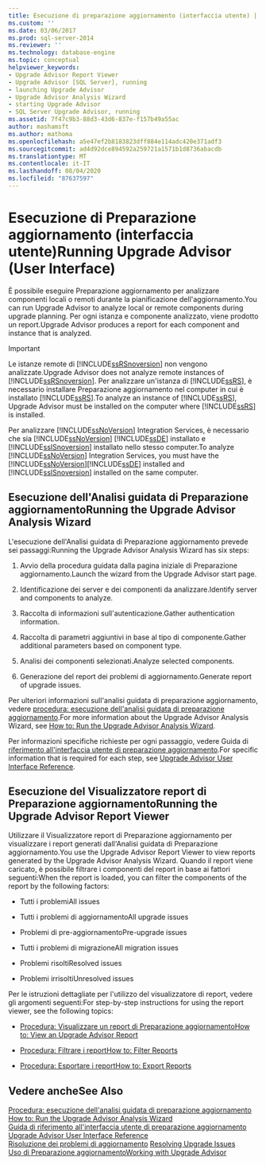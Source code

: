 ```yaml
---
title: Esecuzione di preparazione aggiornamento (interfaccia utente) | Microsoft Docs
ms.custom: ''
ms.date: 03/06/2017
ms.prod: sql-server-2014
ms.reviewer: ''
ms.technology: database-engine
ms.topic: conceptual
helpviewer_keywords:
- Upgrade Advisor Report Viewer
- Upgrade Advisor [SQL Server], running
- launching Upgrade Advisor
- Upgrade Advisor Analysis Wizard
- starting Upgrade Advisor
- SQL Server Upgrade Advisor, running
ms.assetid: 7f47c9b3-88d3-43d6-837e-f157b49a55ac
author: mashamsft
ms.author: mathoma
ms.openlocfilehash: a5e47ef2b8183823dff884e114adc420e371adf3
ms.sourcegitcommit: ad4d92dce894592a259721a1571b1d8736abacdb
ms.translationtype: MT
ms.contentlocale: it-IT
ms.lasthandoff: 08/04/2020
ms.locfileid: "87637597"
---
```

# <a name="running-upgrade-advisor-user-interface"></a><span data-ttu-id="81fc4-102">Esecuzione di Preparazione aggiornamento (interfaccia utente)</span><span class="sxs-lookup"><span data-stu-id="81fc4-102">Running Upgrade Advisor (User Interface)</span></span>
  <span data-ttu-id="81fc4-103">È possibile eseguire Preparazione aggiornamento per analizzare componenti locali o remoti durante la pianificazione dell'aggiornamento.</span><span class="sxs-lookup"><span data-stu-id="81fc4-103">You can run Upgrade Advisor to analyze local or remote components during upgrade planning.</span></span> <span data-ttu-id="81fc4-104">Per ogni istanza e componente analizzato, viene prodotto un report.</span><span class="sxs-lookup"><span data-stu-id="81fc4-104">Upgrade Advisor produces a report for each component and instance that is analyzed.</span></span>  
  
> [!IMPORTANT]  
>  <span data-ttu-id="81fc4-105">Le istanze remote di [!INCLUDE[ssRSnoversion](../../includes/ssrsnoversion-md.md)] non vengono analizzate.</span><span class="sxs-lookup"><span data-stu-id="81fc4-105">Upgrade Advisor does not analyze remote instances of [!INCLUDE[ssRSnoversion](../../includes/ssrsnoversion-md.md)].</span></span> <span data-ttu-id="81fc4-106">Per analizzare un'istanza di [!INCLUDE[ssRS](../../includes/ssrs.md)], è necessario installare Preparazione aggiornamento nel computer in cui è installato [!INCLUDE[ssRS](../../includes/ssrs.md)].</span><span class="sxs-lookup"><span data-stu-id="81fc4-106">To analyze an instance of [!INCLUDE[ssRS](../../includes/ssrs.md)], Upgrade Advisor must be installed on the computer where [!INCLUDE[ssRS](../../includes/ssrs.md)] is installed.</span></span>  
>   
>  <span data-ttu-id="81fc4-107">Per analizzare [!INCLUDE[ssNoVersion](../../includes/ssnoversion-md.md)] Integration Services, è necessario che sia [!INCLUDE[ssNoVersion](../../includes/ssnoversion-md.md)] [!INCLUDE[ssDE](../../includes/ssde-md.md)] installato e [!INCLUDE[ssISnoversion](../../includes/ssisnoversion-md.md)] installato nello stesso computer.</span><span class="sxs-lookup"><span data-stu-id="81fc4-107">To analyze [!INCLUDE[ssNoVersion](../../includes/ssnoversion-md.md)] Integration Services, you must have the [!INCLUDE[ssNoVersion](../../includes/ssnoversion-md.md)][!INCLUDE[ssDE](../../includes/ssde-md.md)] installed and [!INCLUDE[ssISnoversion](../../includes/ssisnoversion-md.md)] installed on the same computer.</span></span>  
  
## <a name="running-the-upgrade-advisor-analysis-wizard"></a><span data-ttu-id="81fc4-108">Esecuzione dell'Analisi guidata di Preparazione aggiornamento</span><span class="sxs-lookup"><span data-stu-id="81fc4-108">Running the Upgrade Advisor Analysis Wizard</span></span>  
 <span data-ttu-id="81fc4-109">L'esecuzione dell'Analisi guidata di Preparazione aggiornamento prevede sei passaggi:</span><span class="sxs-lookup"><span data-stu-id="81fc4-109">Running the Upgrade Advisor Analysis Wizard has six steps:</span></span>  
  
1.  <span data-ttu-id="81fc4-110">Avvio della procedura guidata dalla pagina iniziale di Preparazione aggiornamento.</span><span class="sxs-lookup"><span data-stu-id="81fc4-110">Launch the wizard from the Upgrade Advisor start page.</span></span>  
  
2.  <span data-ttu-id="81fc4-111">Identificazione dei server e dei componenti da analizzare.</span><span class="sxs-lookup"><span data-stu-id="81fc4-111">Identify server and components to analyze.</span></span>  
  
3.  <span data-ttu-id="81fc4-112">Raccolta di informazioni sull'autenticazione.</span><span class="sxs-lookup"><span data-stu-id="81fc4-112">Gather authentication information.</span></span>  
  
4.  <span data-ttu-id="81fc4-113">Raccolta di parametri aggiuntivi in base al tipo di componente.</span><span class="sxs-lookup"><span data-stu-id="81fc4-113">Gather additional parameters based on component type.</span></span>  
  
5.  <span data-ttu-id="81fc4-114">Analisi dei componenti selezionati.</span><span class="sxs-lookup"><span data-stu-id="81fc4-114">Analyze selected components.</span></span>  
  
6.  <span data-ttu-id="81fc4-115">Generazione del report dei problemi di aggiornamento.</span><span class="sxs-lookup"><span data-stu-id="81fc4-115">Generate report of upgrade issues.</span></span>  
  
 <span data-ttu-id="81fc4-116">Per ulteriori informazioni sull'analisi guidata di preparazione aggiornamento, vedere [procedura: esecuzione dell'analisi guidata di preparazione aggiornamento](../../../2014/sql-server/install/how-to-run-the-upgrade-advisor-analysis-wizard.md).</span><span class="sxs-lookup"><span data-stu-id="81fc4-116">For more information about the Upgrade Advisor Analysis Wizard, see [How to: Run the Upgrade Advisor Analysis Wizard](../../../2014/sql-server/install/how-to-run-the-upgrade-advisor-analysis-wizard.md).</span></span>  
  
 <span data-ttu-id="81fc4-117">Per informazioni specifiche richieste per ogni passaggio, vedere Guida di [riferimento all'interfaccia utente di preparazione aggiornamento](../../../2014/sql-server/install/upgrade-advisor-user-interface-reference.md).</span><span class="sxs-lookup"><span data-stu-id="81fc4-117">For specific information that is required for each step, see [Upgrade Advisor User Interface Reference](../../../2014/sql-server/install/upgrade-advisor-user-interface-reference.md).</span></span>  
  
## <a name="running-the-upgrade-advisor-report-viewer"></a><span data-ttu-id="81fc4-118">Esecuzione del Visualizzatore report di Preparazione aggiornamento</span><span class="sxs-lookup"><span data-stu-id="81fc4-118">Running the Upgrade Advisor Report Viewer</span></span>  
 <span data-ttu-id="81fc4-119">Utilizzare il Visualizzatore report di Preparazione aggiornamento per visualizzare i report generati dall'Analisi guidata di Preparazione aggiornamento.</span><span class="sxs-lookup"><span data-stu-id="81fc4-119">You use the Upgrade Advisor Report Viewer to view reports generated by the Upgrade Advisor Analysis Wizard.</span></span> <span data-ttu-id="81fc4-120">Quando il report viene caricato, è possibile filtrare i componenti del report in base ai fattori seguenti:</span><span class="sxs-lookup"><span data-stu-id="81fc4-120">When the report is loaded, you can filter the components of the report by the following factors:</span></span>  
  
-   <span data-ttu-id="81fc4-121">Tutti i problemi</span><span class="sxs-lookup"><span data-stu-id="81fc4-121">All issues</span></span>  
  
-   <span data-ttu-id="81fc4-122">Tutti i problemi di aggiornamento</span><span class="sxs-lookup"><span data-stu-id="81fc4-122">All upgrade issues</span></span>  
  
-   <span data-ttu-id="81fc4-123">Problemi di pre-aggiornamento</span><span class="sxs-lookup"><span data-stu-id="81fc4-123">Pre-upgrade issues</span></span>  
  
-   <span data-ttu-id="81fc4-124">Tutti i problemi di migrazione</span><span class="sxs-lookup"><span data-stu-id="81fc4-124">All migration issues</span></span>  
  
-   <span data-ttu-id="81fc4-125">Problemi risolti</span><span class="sxs-lookup"><span data-stu-id="81fc4-125">Resolved issues</span></span>  
  
-   <span data-ttu-id="81fc4-126">Problemi irrisolti</span><span class="sxs-lookup"><span data-stu-id="81fc4-126">Unresolved issues</span></span>  
  
 <span data-ttu-id="81fc4-127">Per le istruzioni dettagliate per l'utilizzo del visualizzatore di report, vedere gli argomenti seguenti:</span><span class="sxs-lookup"><span data-stu-id="81fc4-127">For step-by-step instructions for using the report viewer, see the following topics:</span></span>  
  
-   [<span data-ttu-id="81fc4-128">Procedura: Visualizzare un report di Preparazione aggiornamento</span><span class="sxs-lookup"><span data-stu-id="81fc4-128">How to: View an Upgrade Advisor Report</span></span>](../../../2014/sql-server/install/how-to-view-an-upgrade-advisor-report.md)  
  
-   [<span data-ttu-id="81fc4-129">Procedura: Filtrare i report</span><span class="sxs-lookup"><span data-stu-id="81fc4-129">How to: Filter Reports</span></span>](../../../2014/sql-server/install/how-to-filter-reports.md)  
  
-   [<span data-ttu-id="81fc4-130">Procedura: Esportare i report</span><span class="sxs-lookup"><span data-stu-id="81fc4-130">How to: Export Reports</span></span>](../../../2014/sql-server/install/how-to-export-reports.md)  
  
## <a name="see-also"></a><span data-ttu-id="81fc4-131">Vedere anche</span><span class="sxs-lookup"><span data-stu-id="81fc4-131">See Also</span></span>  
 <span data-ttu-id="81fc4-132">[Procedura: esecuzione dell'analisi guidata di preparazione aggiornamento](../../../2014/sql-server/install/how-to-run-the-upgrade-advisor-analysis-wizard.md) </span><span class="sxs-lookup"><span data-stu-id="81fc4-132">[How to: Run the Upgrade Advisor Analysis Wizard](../../../2014/sql-server/install/how-to-run-the-upgrade-advisor-analysis-wizard.md) </span></span>  
 <span data-ttu-id="81fc4-133">[Guida di riferimento all'interfaccia utente di preparazione aggiornamento](../../../2014/sql-server/install/upgrade-advisor-user-interface-reference.md) </span><span class="sxs-lookup"><span data-stu-id="81fc4-133">[Upgrade Advisor User Interface Reference](../../../2014/sql-server/install/upgrade-advisor-user-interface-reference.md) </span></span>  
 <span data-ttu-id="81fc4-134">[Risoluzione dei problemi di aggiornamento](../../../2014/sql-server/install/resolving-upgrade-issues.md) </span><span class="sxs-lookup"><span data-stu-id="81fc4-134">[Resolving Upgrade Issues](../../../2014/sql-server/install/resolving-upgrade-issues.md) </span></span>  
 [<span data-ttu-id="81fc4-135">Uso di Preparazione aggiornamento</span><span class="sxs-lookup"><span data-stu-id="81fc4-135">Working with Upgrade Advisor</span></span>](../../../2014/sql-server/install/working-with-upgrade-advisor.md)  
  
  
